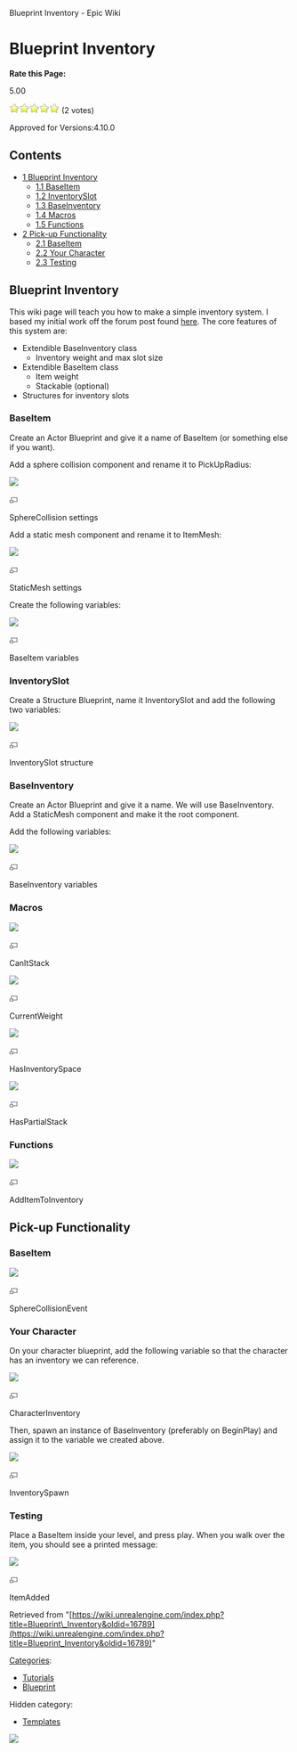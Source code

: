 Blueprint Inventory - Epic Wiki                    

Blueprint Inventory
===================

**Rate this Page:**

5.00

![](/extensions/VoteNY/images/star_on.gif)![](/extensions/VoteNY/images/star_on.gif)![](/extensions/VoteNY/images/star_on.gif)![](/extensions/VoteNY/images/star_on.gif)![](/extensions/VoteNY/images/star_on.gif) (2 votes)

Approved for Versions:4.10.0

Contents
--------

*   [1 Blueprint Inventory](#Blueprint_Inventory)
    *   [1.1 BaseItem](#BaseItem)
    *   [1.2 InventorySlot](#InventorySlot)
    *   [1.3 BaseInventory](#BaseInventory)
    *   [1.4 Macros](#Macros)
    *   [1.5 Functions](#Functions)
*   [2 Pick-up Functionality](#Pick-up_Functionality)
    *   [2.1 BaseItem](#BaseItem_2)
    *   [2.2 Your Character](#Your_Character)
    *   [2.3 Testing](#Testing)

Blueprint Inventory
-------------------

This wiki page will teach you how to make a simple inventory system. I based my initial work off the forum post found [here](https://forums.unrealengine.com/showthread.php?4011-Basic-Item-System-with-stacking-functionality-Please-Critique!). The core features of this system are:

*   Extendible BaseInventory class
    *   Inventory weight and max slot size
*   Extendible BaseItem class
    *   Item weight
    *   Stackable (optional)
*   Structures for inventory slots

### BaseItem

Create an Actor Blueprint and give it a name of BaseItem (or something else if you want).

Add a sphere collision component and rename it to PickUpRadius:

[![](https://d3ar1piqh1oeli.cloudfront.net/4/48/BluePrintInventory_ItemSphere.png/275px-BluePrintInventory_ItemSphere.png)](/File:BluePrintInventory_ItemSphere.png)

[![](/skins/common/images/magnify-clip.png)](/File:BluePrintInventory_ItemSphere.png "Enlarge")

SphereCollision settings

Add a static mesh component and rename it to ItemMesh:

[![](https://d3ar1piqh1oeli.cloudfront.net/9/95/BlueprintInventory_ItemMesh.png/275px-BlueprintInventory_ItemMesh.png)](/File:BlueprintInventory_ItemMesh.png)

[![](/skins/common/images/magnify-clip.png)](/File:BlueprintInventory_ItemMesh.png "Enlarge")

StaticMesh settings

Create the following variables:

[![](https://d3ar1piqh1oeli.cloudfront.net/9/9b/BlueprintInventory_ItemVariables.png/466px-BlueprintInventory_ItemVariables.png)](/File:BlueprintInventory_ItemVariables.png)

[![](/skins/common/images/magnify-clip.png)](/File:BlueprintInventory_ItemVariables.png "Enlarge")

BaseItem variables

### InventorySlot

Create a Structure Blueprint, name it InventorySlot and add the following two variables:

[![](https://d3ar1piqh1oeli.cloudfront.net/2/2c/BlueprintInventory_Slot.png/643px-BlueprintInventory_Slot.png)](/File:BlueprintInventory_Slot.png)

[![](/skins/common/images/magnify-clip.png)](/File:BlueprintInventory_Slot.png "Enlarge")

InventorySlot structure

### BaseInventory

Create an Actor Blueprint and give it a name. We will use BaseInventory. Add a StaticMesh component and make it the root component.

Add the following variables:

[![](https://d3ar1piqh1oeli.cloudfront.net/4/48/BlueprintInventory_InventoryVariables.png/732px-BlueprintInventory_InventoryVariables.png)](/File:BlueprintInventory_InventoryVariables.png)

[![](/skins/common/images/magnify-clip.png)](/File:BlueprintInventory_InventoryVariables.png "Enlarge")

BaseInventory variables

### Macros

[![](https://d3ar1piqh1oeli.cloudfront.net/2/2b/BlueprintInventory_CanItStack.png/799px-BlueprintInventory_CanItStack.png)](/File:BlueprintInventory_CanItStack.png)

[![](/skins/common/images/magnify-clip.png)](/File:BlueprintInventory_CanItStack.png "Enlarge")

CanItStack

[![](https://d3ar1piqh1oeli.cloudfront.net/9/9c/BlueprintInventory_CurrentWeight.png/799px-BlueprintInventory_CurrentWeight.png)](/File:BlueprintInventory_CurrentWeight.png)

[![](/skins/common/images/magnify-clip.png)](/File:BlueprintInventory_CurrentWeight.png "Enlarge")

CurrentWeight

[![](https://d3ar1piqh1oeli.cloudfront.net/c/c3/BlueprintInventory_HasInventorySpace.png/800px-BlueprintInventory_HasInventorySpace.png)](/File:BlueprintInventory_HasInventorySpace.png)

[![](/skins/common/images/magnify-clip.png)](/File:BlueprintInventory_HasInventorySpace.png "Enlarge")

HasInventorySpace

[![](https://d3ar1piqh1oeli.cloudfront.net/2/20/BlueprintInventory_HasPartialStack.png/800px-BlueprintInventory_HasPartialStack.png)](/File:BlueprintInventory_HasPartialStack.png)

[![](/skins/common/images/magnify-clip.png)](/File:BlueprintInventory_HasPartialStack.png "Enlarge")

HasPartialStack

### Functions

[![](https://d3ar1piqh1oeli.cloudfront.net/9/92/BlueprintInventory_AddItemToInventory.png/800px-BlueprintInventory_AddItemToInventory.png)](/File:BlueprintInventory_AddItemToInventory.png)

[![](/skins/common/images/magnify-clip.png)](/File:BlueprintInventory_AddItemToInventory.png "Enlarge")

AddItemToInventory

Pick-up Functionality
---------------------

### BaseItem

[![](https://d3ar1piqh1oeli.cloudfront.net/9/9c/BlueprintInventory_SphereCollisionEvent.png/800px-BlueprintInventory_SphereCollisionEvent.png)](/File:BlueprintInventory_SphereCollisionEvent.png)

[![](/skins/common/images/magnify-clip.png)](/File:BlueprintInventory_SphereCollisionEvent.png "Enlarge")

SphereCollisionEvent

### Your Character

On your character blueprint, add the following variable so that the character has an inventory we can reference.

[![](https://d26ilriwvtzlb.cloudfront.net/0/03/BlueprintInventory_CharacterInventory.png)](/File:BlueprintInventory_CharacterInventory.png)

[![](/skins/common/images/magnify-clip.png)](/File:BlueprintInventory_CharacterInventory.png "Enlarge")

CharacterInventory

Then, spawn an instance of BaseInventory (preferably on BeginPlay) and assign it to the variable we created above.

[![](https://d26ilriwvtzlb.cloudfront.net/5/54/BlueprintInventory_InventorySpawn.png)](/File:BlueprintInventory_InventorySpawn.png)

[![](/skins/common/images/magnify-clip.png)](/File:BlueprintInventory_InventorySpawn.png "Enlarge")

InventorySpawn

### Testing

Place a BaseItem inside your level, and press play. When you walk over the item, you should see a printed message:

[![](https://d3ar1piqh1oeli.cloudfront.net/8/8e/BlueprintInventory_ItemAdded.png/800px-BlueprintInventory_ItemAdded.png)](/File:BlueprintInventory_ItemAdded.png)

[![](/skins/common/images/magnify-clip.png)](/File:BlueprintInventory_ItemAdded.png "Enlarge")

ItemAdded

Retrieved from "[https://wiki.unrealengine.com/index.php?title=Blueprint\_Inventory&oldid=16789](https://wiki.unrealengine.com/index.php?title=Blueprint_Inventory&oldid=16789)"

[Categories](/Special:Categories "Special:Categories"):

*   [Tutorials](/Category:Tutorials "Category:Tutorials")
*   [Blueprint](/Category:Blueprint "Category:Blueprint")

Hidden category:

*   [Templates](/Category:Templates "Category:Templates")

  ![](https://tracking.unrealengine.com/track.png)